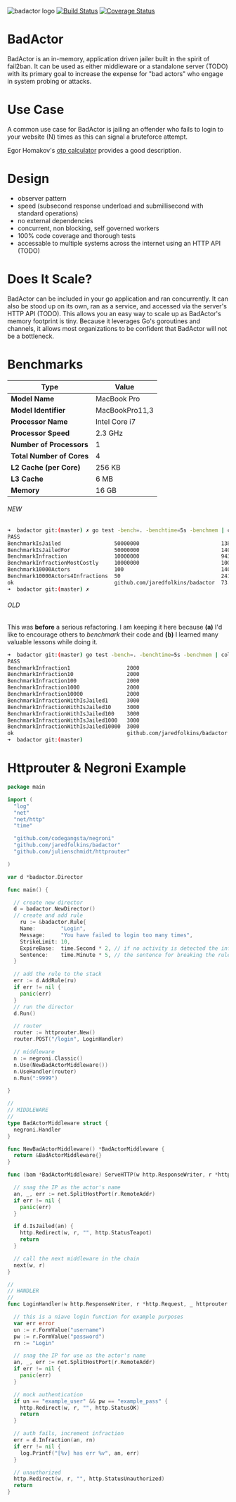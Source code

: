 ![badactor logo](https://raw.githubusercontent.com/jaredfolkins/badactor_logo/master/badactor_logo_300x300.png) [![Build Status](https://travis-ci.org/jaredfolkins/badactor.svg?branch=master)](https://travis-ci.org/jaredfolkins/badactor) [![Coverage Status](https://img.shields.io/coveralls/jaredfolkins/badactor.svg)](https://coveralls.io/r/jaredfolkins/badactor?branch=master)

# BadActor 

BadActor is an in-memory, application driven jailer built in the spirit of fail2ban. It can be used as either middleware or a standalone server (TODO) with its primary goal to increase the expense for "bad actors" who engage in system probing or attacks.

# Use Case

A common use case for BadActor is jailing an offender who fails to login to your website (N) times as this can signal a bruteforce attempt.

Egor Homakov's [otp calculator](http://sakurity.com/otp) provides a good description.

# Design

- observer pattern
- speed (subsecond response underload and submillisecond with standard operations)
- no external dependencies 
- concurrent, non blocking, self governed workers
- 100% code coverage and thorough tests
- accessable to multiple systems across the internet using an HTTP API (TODO)

# Does It Scale? 

BadActor can be included in your go application and ran concurrently. It can also be stood up on its own, ran as a service, and accessed via the server's HTTP API (TODO). This allows you an easy way to scale up as BadActor's memory footprint is tiny. Because it leverages Go's goroutines and channels, it allows most organizations to be confident that BadActor will not be a bottleneck. 

# Benchmarks 

| Type    |  Value   |
| --- | --- |
| **Model Name** | MacBook Pro |
| **Model Identifier** | MacBookPro11,3 |
| **Processor Name** | Intel Core i7 | 
| **Processor Speed** | 2.3 GHz | 
| **Number of Processors** | 1 |
| **Total Number of Cores** | 4 |
| **L2 Cache (per Core)** | 256 KB | 
| **L3 Cache** | 6 MB | 
| **Memory** | 16 GB |

###### NEW

```bash
➜  badactor git:(master) ✗ go test -bench=. -benchtime=5s -benchmem | column -t
PASS
BenchmarkIsJailed                 50000000                          138        ns/op  0         B/op  0       allocs/op
BenchmarkIsJailedFor              50000000                          140        ns/op  0         B/op  0       allocs/op
BenchmarkInfraction               10000000                          943        ns/op  128       B/op  4       allocs/op
BenchmarkInfractionMostCostly     10000000                          1008       ns/op  128       B/op  4       allocs/op
Benchmark10000Actors              100                               140566388  ns/op  13150354  B/op  150598  allocs/op
Benchmark10000Actors4Infractions  50                                241030802  ns/op  17278074  B/op  210614  allocs/op
ok                                github.com/jaredfolkins/badactor  73.592s
➜  badactor git:(master) ✗

```

###### OLD

This was **before** a serious refactoring. I am keeping it here because **(a)** I'd like to encourage others to *benchmark* their code and **(b)** I learned many valuable lessons while doing it. 
 
```bash
➜  badactor git:(master) go test -bench=. -benchtime=5s -benchmem | column -t
PASS
BenchmarkInfraction1                  2000                              2679694   ns/op  518  B/op  10  allocs/op
BenchmarkInfraction10                 2000                              3050845   ns/op  516  B/op  10  allocs/op
BenchmarkInfraction100                2000                              3430051   ns/op  516  B/op  10  allocs/op
BenchmarkInfraction1000               2000                              3738125   ns/op  516  B/op  10  allocs/op
BenchmarkInfraction10000              2000                              4004534   ns/op  516  B/op  10  allocs/op
BenchmarkInfractionWithIsJailed1      3000                              1832770   ns/op  193  B/op  3   allocs/op
BenchmarkInfractionWithIsJailed10     3000                              1968030   ns/op  193  B/op  3   allocs/op
BenchmarkInfractionWithIsJailed100    3000                              2120179   ns/op  193  B/op  3   allocs/op
BenchmarkInfractionWithIsJailed1000   3000                              1955656   ns/op  193  B/op  3   allocs/op
BenchmarkInfractionWithIsJailed10000  3000                              1943728   ns/op  193  B/op  3   allocs/op
ok                                    github.com/jaredfolkins/badactor  109.879s
➜  badactor git:(master)
```

# Httprouter & Negroni Example

```go
package main

import (
  "log"
  "net"
  "net/http"
  "time"

  "github.com/codegangsta/negroni"
  "github.com/jaredfolkins/badactor"
  "github.com/julienschmidt/httprouter"

)

var d *badactor.Director

func main() {

  // create new director
  d = badactor.NewDirector()
  // create and add rule
    ru := &badactor.Rule{
    Name:        "Login",
    Message:     "You have failed to login too many times",
    StrikeLimit: 10,
    ExpireBase:  time.Second * 2, // if no activity is detected the infraction will expire after 2 seconds
    Sentence:    time.Minute * 5, // the sentence for breaking the rule is to be jailed for 5 minutes
  }

  // add the rule to the stack
  err := d.AddRule(ru)
  if err != nil {
    panic(err)
  }
  // run the director
  d.Run()

  // router
  router := httprouter.New()
  router.POST("/login", LoginHandler)

  // middleware
  n := negroni.Classic()
  n.Use(NewBadActorMiddleware())
  n.UseHandler(router)
  n.Run(":9999")

}

//
// MIDDLEWARE
//
type BadActorMiddleware struct {
  negroni.Handler
}

func NewBadActorMiddleware() *BadActorMiddleware {
  return &BadActorMiddleware{}
}

func (bam *BadActorMiddleware) ServeHTTP(w http.ResponseWriter, r *http.Request, next http.HandlerFunc) {

  // snag the IP as the actor's name
  an, _, err := net.SplitHostPort(r.RemoteAddr)
  if err != nil {
    panic(err)
  }

  if d.IsJailed(an) {
    http.Redirect(w, r, "", http.StatusTeapot)
    return
  }

  // call the next middleware in the chain
  next(w, r)
}

//
// HANDLER
//
func LoginHandler(w http.ResponseWriter, r *http.Request, _ httprouter.Params) {

  // this is a niave login function for example purposes
  var err error
  un := r.FormValue("username")
  pw := r.FormValue("password")
  rn := "Login"

  // snag the IP for use as the actor's name
  an, _, err := net.SplitHostPort(r.RemoteAddr)
  if err != nil {
    panic(err)
  }

  // mock authentication
  if un == "example_user" && pw == "example_pass" {
    http.Redirect(w, r, "", http.StatusOK)
    return
  }

  // auth fails, increment infraction
  err = d.Infraction(an, rn)
  if err != nil {
    log.Printf("[%v] has err %v", an, err)
  }

  // unauthorized
  http.Redirect(w, r, "", http.StatusUnauthorized)
  return
}
```
